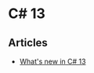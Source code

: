 # C# 13

## Articles
- [What's new in C# 13](https://learn.microsoft.com/en-us/dotnet/csharp/whats-new/csharp-13)